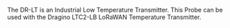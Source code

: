 The DR-LT is an Industrial Low Temperature Transmitter. This Probe can be used with the Dragino LTC2-LB LoRaWAN Temperature Transmitter.
